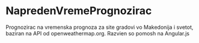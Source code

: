 # NapredenVremePrognozirac
Prognozirac na vremenska prognoza za site gradovi vo Makedonija i svetot, baziran na API od openweathermap.org. Razvien so pomosh na Angular.js
